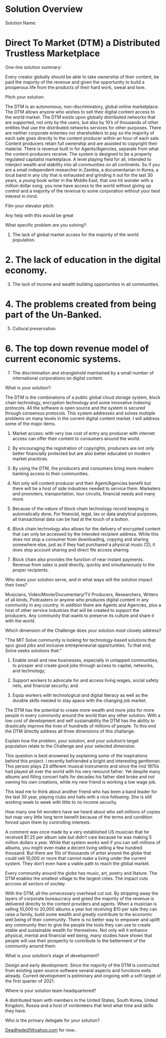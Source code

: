 # Solution Overview

Solution Name:

# Direct To Market (DTM) a Distributed Trustless Marketplace 

One-line solution summary:

Every creator globally should be able to take ownership of their content, be paid the majority of the revenue and given the opportunity
to build a prosperous life from the products of their hard work, sweat and love.

Pitch your solution:

The DTM is an autonomous, non-discriminatory, global online marketplace.  The DTM allows anyone who wishes to sell their digital content
access to the world market.  The DTM exists upon globally distributed networks that are supported, not only by the users, but also by
10’s of thousands of other entities that use the distributed networks services for other purposes.  There are neither corporate ententes
nor shareholders to pay so the majority of each sale goes directly to the content producer within an hour of each sale.  Content
producers retain full ownership and are assisted to copyright their material. There is revenue built in for Agents/Agencies, separate from
what the content producers receive.  The system is designed to be a properly regulated capitalist marketplace.  A level playing field
for all, intended to interject wealth and stability into all communities on all continents.  So if you are a small independent 
researcher in Zambia, a documentarian in Korea, a local band in any city that is exhausted and grinding it out for the last 30 years, a 
young book writer in the Middle East, that one hit wonder with a million dollar song, you now have access to the world without giving up
control and a majority of the revenue to some corporation without your best interest in mind.     
 
Film your elevator pitch:

 Any help with this would be great
 
What specific problem are you solving?:

1.	The lack of global market access for the majority of the world population.
# 2.	The lack of education in the digital economy.
3.	The lack of income and wealth building opportunties in all communities.
# 4.	The problems created from being part of the Un-Banked.
5. Cultural preservation
# 6. The top down revenue model of current economic systems.
7.	The discrimination and stranglehold maintained by a small number of international corporations on digital content.
 
What is your solution?:

The DTM is the combinations of a public global cloud storage system, block chain technology, encryption technology and some innovative
indexing protocols.  All the software is open source and the system is secured through consensus protocols.  This system addresses and
solves multiple problems on many levels in the current digital content market. I will address some of the major items.

1.	Market access: with very low cost of entry any producer with internet access can offer their content to consumers around the world.

2.	By encouraging the registration of copyrights, producers are not only better financially protected but are also better educated on
modern market practices.

3.	By using the DTM, the producers and consumers bring more modern banking access to their communities.

4.	Not only will content producer and their Agent/Agencies benefit but there will be a host of side industries needed to service them. 
Marketers and promoters, transportation, tour circuits, financial needs and many more.  

5.	Because of the nature of block chain technology record keeping is automatically done.  For financial, legal, tax or data analytical 
purposes, all transactional data can be had at the touch of a button.

6.	Block chain technology also allows for the delivery of encrypted content that can only be accessed by the intended recipient address.
While this does not stop a consumer from downloading, copying and sharing somewhere else, just as if they had purchased a physical music
CD, it does stop account sharing and direct file access sharing. 

7.	Block chain also provides the function of near instant payments.  Revenue from sales is paid directly, quickly and simultaneously to
the proper recipients.

Who does your solution serve, and in what ways will the solution impact their lives?

Musicians, Video/Movie/Documentary/TV Producers, Researchers, Writers of all kinds, Podcasters or anyone who produces digital content in
any community in any country.  In addition there are Agents and Agencies, plus a host of other service industries that will be created 
to support the producers. Any community that wants to preserve its culture and share it with the world. 

Which dimension of the Challenge does your solution most closely address?

"The MIT Solve community is looking for technology-based solutions that spur good jobs and inclusive entrepreneurial opportunities. 
To that end, Solve seeks solutions that:"

1. Enable small and new businesses, especially in untapped communities, to prosper and create good jobs through access to capital, 
networks, and technology;

2. Support workers to advocate for and access living wages, social safety nets, and financial security; and

3. Equip workers with technological and digital literacy as well as the durable skills needed to stay apace with the changing job market.

The DTM has the potential to create more wealth and more jobs for more people in every community around the world than any other solution.
With a low cost of development and self sustainability the DTM has the ability to drastically improve the lives of hundreds of millions 
of people. To this end the DTM directly address all three dimensions of this challange. 

Explain how the problem, your solution, and your solution’s target population relate to the Challenge and your selected dimension.

This question is best answered by explaining some of the inspirations behind this project.  I recently befriended a bright and interesting 
gentleman.  This person plays 23 different musical instruments and since the mid 1970s had played all over the world with his very 
renound father.  Yet despite many albums and filling concert halls for decades his father died broke and not owning his own creations,
while my new friend is working a low wage job.

This lead me to think about another friend who has been a band leader for the last 30 year, playing clubs and halls with a nice 
following.  She is still working week to week with little to no income security.

How many one hit wonders have we heard about who sell millions of copies but reap very little long term benefit because of the terms and
condition forced upon them by controlling interests.  

A comment was once made by a very established US musician that he received $1.25 per album sale but didn’t care because he was making
5 million dollars a year.  While that system works well if you can sell millions of albums, you might even make a decent living selling 
a few hundred thousand.  But there are 10s of thousands of artist around the globe that could sell 10,000 or more that cannot make a 
living under the current system.  They don’t even have a viable path to reach the global market.  

Every community around the globe has music, art, poetry and litature.  The DTM enables the smallest village to the largest cities.  The
impact cuts accross all sectors of socitey.

With the DTM, all the unnecessary overhead cut out.  By stripping away the layers of corporate bureaucracy and greed the majority of the 
revenue is delivered directly to the content providers and agents.  When a musician is selling 10,000 to 20,000 albums a year but 
receiving $10 per sale they can raise a family, build some wealth and greatly contribute to the economic well being of their community. 
There is no better way to empower and uplift any community then to give the people the tools they can use to create stable and sustainable 
wealth for themselves.  Not only will it enhance physical, mental and financial well being, many studies have shown that people will use
their prosperity to contribute to the betterment of the community around them. 

What is your solution’s stage of development?

Design and early development.  Since the majority of the DTM is contructed from existing open source software sevaral aspects and functions
exits already.  Current development is peliminary and ongoing with a soft target of the first quarter of 2021.

Where is your solution team headquartered?

A distributed team with members in the United States, South Korea, United Kingdom, Russia and a host of vonlenteers that lend what time
and skills they have.

Who is the primary delegate for your solution?

Deadheded1@yahoo.com  for now..


